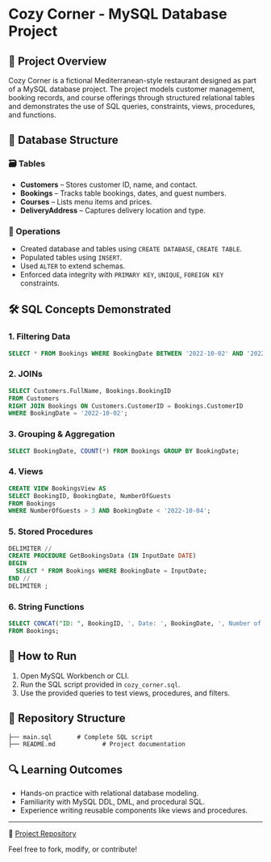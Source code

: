 # Cozy Corner - MySQL Database Project

## 📘 Project Overview

Cozy Corner is a fictional Mediterranean-style restaurant designed as part of a MySQL database project. The project models customer management, booking records, and course offerings through structured relational tables and demonstrates the use of SQL queries, constraints, views, procedures, and functions.

## 📁 Database Structure

### 🗃️ Tables

* **Customers** – Stores customer ID, name, and contact.
* **Bookings** – Tracks table bookings, dates, and guest numbers.
* **Courses** – Lists menu items and prices.
* **DeliveryAddress** – Captures delivery location and type.

### 🔧 Operations

* Created database and tables using `CREATE DATABASE`, `CREATE TABLE`.
* Populated tables using `INSERT`.
* Used `ALTER` to extend schemas.
* Enforced data integrity with `PRIMARY KEY`, `UNIQUE`, `FOREIGN KEY` constraints.

## 🛠️ SQL Concepts Demonstrated

### 1. **Filtering Data**

```sql
SELECT * FROM Bookings WHERE BookingDate BETWEEN '2022-10-02' AND '2022-10-04';
```

### 2. **JOINs**

```sql
SELECT Customers.FullName, Bookings.BookingID
FROM Customers
RIGHT JOIN Bookings ON Customers.CustomerID = Bookings.CustomerID
WHERE BookingDate = '2022-10-02';
```

### 3. **Grouping & Aggregation**

```sql
SELECT BookingDate, COUNT(*) FROM Bookings GROUP BY BookingDate;
```

### 4. **Views**

```sql
CREATE VIEW BookingsView AS
SELECT BookingID, BookingDate, NumberOfGuests
FROM Bookings
WHERE NumberOfGuests > 3 AND BookingDate < '2022-10-04';
```

### 5. **Stored Procedures**

```sql
DELIMITER //
CREATE PROCEDURE GetBookingsData (IN InputDate DATE)
BEGIN
  SELECT * FROM Bookings WHERE BookingDate = InputDate;
END //
DELIMITER ;
```

### 6. **String Functions**

```sql
SELECT CONCAT("ID: ", BookingID, ', Date: ', BookingDate, ', Number of guests: ', NumberOfGuests) AS "Booking Details"
FROM Bookings;
```

## 🧪 How to Run

1. Open MySQL Workbench or CLI.
2. Run the SQL script provided in `cozy_corner.sql`.
3. Use the provided queries to test views, procedures, and filters.

## 📂 Repository Structure

```
├── main.sql       # Complete SQL script
├── README.md             # Project documentation
```

## 🔍 Learning Outcomes

* Hands-on practice with relational database modeling.
* Familiarity with MySQL DDL, DML, and procedural SQL.
* Experience writing reusable components like views and procedures.

---

🔗 [Project Repository](https://github.com/yourusername/cozy_corner)

Feel free to fork, modify, or contribute!

